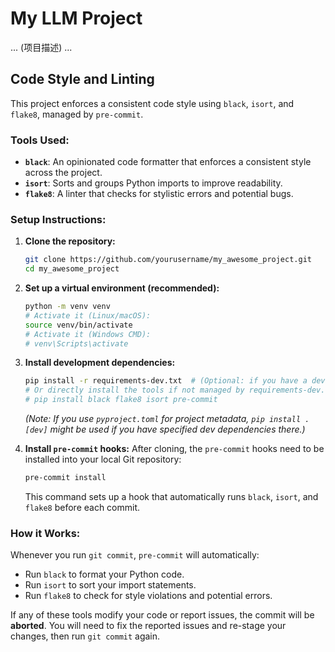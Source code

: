 # My LLM Project

... (项目描述) ...

## Code Style and Linting

This project enforces a consistent code style using `black`, `isort`, and `flake8`, managed by `pre-commit`.

### Tools Used:

*   **`black`**: An opinionated code formatter that enforces a consistent style across the project.
*   **`isort`**: Sorts and groups Python imports to improve readability.
*   **`flake8`**: A linter that checks for stylistic errors and potential bugs.

### Setup Instructions:

1.  **Clone the repository:**
    ```bash
    git clone https://github.com/yourusername/my_awesome_project.git
    cd my_awesome_project
    ```

2.  **Set up a virtual environment (recommended):**
    ```bash
    python -m venv venv
    # Activate it (Linux/macOS):
    source venv/bin/activate
    # Activate it (Windows CMD):
    # venv\Scripts\activate
    ```

3.  **Install development dependencies:**
    ```bash
    pip install -r requirements-dev.txt  # (Optional: if you have a dev requirements file)
    # Or directly install the tools if not managed by requirements-dev.txt
    # pip install black flake8 isort pre-commit
    ```
    *(Note: If you use `pyproject.toml` for project metadata, `pip install .[dev]` might be used if you have specified dev dependencies there.)*

4.  **Install `pre-commit` hooks:**
    After cloning, the `pre-commit` hooks need to be installed into your local Git repository:
    ```bash
    pre-commit install
    ```
    This command sets up a hook that automatically runs `black`, `isort`, and `flake8` before each commit.

### How it Works:

Whenever you run `git commit`, `pre-commit` will automatically:
*   Run `black` to format your Python code.
*   Run `isort` to sort your import statements.
*   Run `flake8` to check for style violations and potential errors.

If any of these tools modify your code or report issues, the commit will be **aborted**. You will need to fix the reported issues and re-stage your changes, then run `git commit` again.
